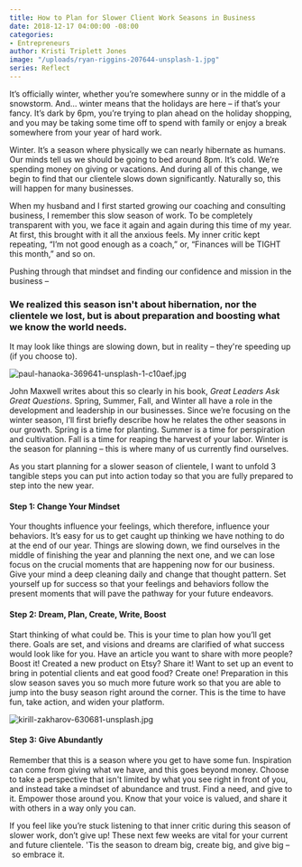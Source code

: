 ```yaml
---
title: How to Plan for Slower Client Work Seasons in Business
date: 2018-12-17 04:00:00 -08:00
categories:
- Entrepreneurs
author: Kristi Triplett Jones
image: "/uploads/ryan-riggins-207644-unsplash-1.jpg"
series: Reflect
---
```


It’s officially winter, whether you’re somewhere sunny or in the middle of a snowstorm. And… winter means that the holidays are here – if that’s your fancy. It’s dark by 6pm, you’re trying to plan ahead on the holiday shopping, and you may be taking some time off to spend with family or enjoy a break somewhere from your year of hard work. 

Winter. It’s a season where physically we can nearly hibernate as humans. Our minds tell us we should be going to bed around 8pm. It’s cold. We’re spending money on giving or vacations. And during all of this change, we begin to find that our clientele slows down significantly. Naturally so, this will happen for many businesses. 

When my husband and I first started growing our coaching and consulting business, I remember this slow season of work. To be completely transparent with you, we face it again and again during this time of my year. At first, this brought with it all the anxious feels. My inner critic kept repeating, “I’m not good enough as a coach,” or, “Finances will be TIGHT this month,” and so on. 

Pushing through that mindset and finding our confidence and mission in the business –

### We realized this season isn't about hibernation, nor the clientele we lost, but is about preparation and boosting what we know the world needs. 

It may look like things are slowing down, but in reality – they're speeding up (if you choose to).

![paul-hanaoka-369641-unsplash-1-c10aef.jpg](/uploads/paul-hanaoka-369641-unsplash-1-c10aef.jpg)

John Maxwell writes about this so clearly in his book, _Great Leaders Ask Great Questions_. Spring, Summer, Fall, and Winter all have a role in the development and leadership in our businesses. Since we’re focusing on the winter season, I’ll first briefly describe how he relates the other seasons in our growth. Spring is a time for planting. Summer is a time for perspiration and cultivation. Fall is a time for reaping the harvest of your labor. Winter is the season for planning – this is where many of us currently find ourselves. 

As you start planning for a slower season of clientele, I want to unfold 3 tangible steps you can put into action today so that you are fully prepared to step into the new year. 

#### Step 1: Change Your Mindset

Your thoughts influence your feelings, which therefore, influence your behaviors. It’s easy for us to get caught up thinking we have nothing to do at the end of our year. Things are slowing down, we find ourselves in the middle of finishing the year and planning the next one, and we can lose focus on the crucial moments that are happening now for our business. Give your mind a deep cleaning daily and change that thought pattern. Set yourself up for success so that your feelings and behaviors follow the present moments that will pave the pathway for your future endeavors. 

#### Step 2: Dream, Plan, Create, Write, Boost 

Start thinking of what could be. This is your time to plan how you’ll get there. Goals are set, and visions and dreams are clarified of what success would look like for you. Have an article you want to share with more people? Boost it! Created a new product on Etsy? Share it! Want to set up an event to bring in potential clients and eat good food? Create one! Preparation in this slow season saves you so much more future work so that you are able to jump into the busy season right around the corner. This is the time to have fun, take action, and widen your platform.

![kirill-zakharov-630681-unsplash.jpg](/uploads/kirill-zakharov-630681-unsplash.jpg)

#### Step 3: Give Abundantly

Remember that this is a season where you get to have some fun. Inspiration can come from giving what we have, and this goes beyond money. Choose to take a perspective that isn't limited by what you see right in front of you, and instead take a mindset of abundance and trust. Find a need, and give to it. Empower those around you. Know that your voice is valued, and share it with others in a way only you can.  

If you feel like you’re stuck listening to that inner critic during this season of slower work, don’t give up! These next few weeks are vital for your current and future clientele. 'Tis the season to dream big, create big, and give big – so embrace it.